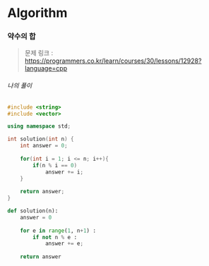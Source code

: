 # Algorithm

### 약수의 합

> 문제 링크 : https://programmers.co.kr/learn/courses/30/lessons/12928?language=cpp





###### 나의 풀이

```c++
#include <string>
#include <vector>

using namespace std;

int solution(int n) {
    int answer = 0;
    
    for(int i = 1; i <= n; i++){
        if(n % i == 0)
            answer += i;
    }
    
    return answer;
}
```



```python
def solution(n):
    answer = 0
    
    for e in range(1, n+1) :
        if not n % e :
            answer += e;
    
    return answer
```

